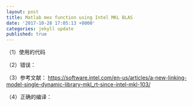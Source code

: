 ```yaml
---
layout: post
title: Matlab mex function using Intel MKL BLAS
date: '2017-10-28 17:05:13 +0000'
categories: jekyll update
published: true
--- 
```


（1）使用的代码

（2）错误：

（3）参考文献：
https://software.intel.com/en-us/articles/a-new-linking-model-single-dynamic-library-mkl_rt-since-intel-mkl-103/

（4）正确的编译：

